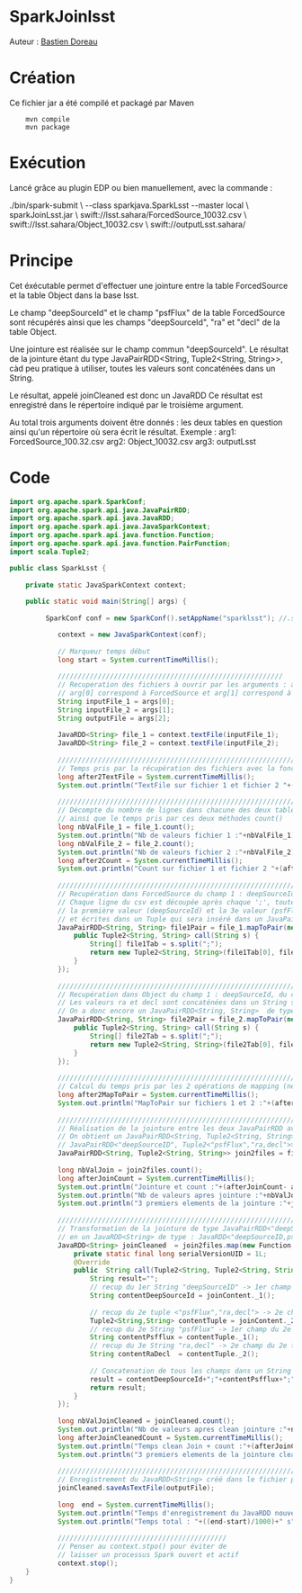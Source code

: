 # SparkJoinlsst
Auteur : [Bastien Doreau](mailto:bdoreau@isima.fr)

# Création
Ce fichier jar a été compilé et packagé par Maven

        mvn compile
        mvn package

# Exécution
Lancé grâce au plugin EDP ou bien manuellement, avec la commande :

<div class="command-line"><span class="command">./bin/spark-submit \
        --class sparkjava.SparkLsst --master local \
        sparkJoinLsst.jar \
        swift://lsst.sahara/ForcedSource_10032.csv \
        swift://lsst.sahara/Object_10032.csv \
        swift://outputLsst.sahara/</span></div>

# Principe
Cet éxécutable permet d'effectuer une jointure entre la table ForcedSource et la table Object dans la base lsst.

Le champ "deepSourceId" et le champ "psfFlux" de la table ForcedSource sont récupérés ainsi que les champs "deepSourceId", "ra" et "decl" de la table Object.

Une jointure est réalisée sur le champ commun "deepSourceId".
Le résultat de la jointure étant du type JavaPairRDD<String, Tuple2<String, String>>, càd peu pratique à utiliser, toutes les valeurs sont concaténées dans un String.

Le résultat, appelé joinCleaned est donc un JavaRDD<String>
Ce résultat est enregistré dans le répertoire indiqué par le troisième argument.

Au total trois arguments doivent être donnés : les deux tables en question ainsi qu'un répertoire où sera écrit le résultat.
Exemple :  arg1: ForcedSource_100.32.csv    arg2: Object_10032.csv     arg3: outputLsst  

# Code
```java
import org.apache.spark.SparkConf;
import org.apache.spark.api.java.JavaPairRDD;
import org.apache.spark.api.java.JavaRDD;
import org.apache.spark.api.java.JavaSparkContext;
import org.apache.spark.api.java.function.Function;
import org.apache.spark.api.java.function.PairFunction;
import scala.Tuple2;

public class SparkLsst {
	
	private static JavaSparkContext context;
	
	public static void main(String[] args) {
		
		 SparkConf conf = new SparkConf().setAppName("sparklsst"); //.setMaster("local");

		    context = new JavaSparkContext(conf);
		    
		    // Marqueur temps début
		    long start = System.currentTimeMillis();
		    
		    ////////////////////////////////////////////////////////
		    // Recuperation des fichiers à ouvrir par les arguments : arg[0] et arg[1] 
		    // arg[0] correspond à ForcedSource et arg[1] correspond à Object
		    String inputFile_1 = args[0];
		    String inputFile_2 = args[1];
		    String outputFile = args[2];
		    
		    JavaRDD<String> file_1 = context.textFile(inputFile_1);
		    JavaRDD<String> file_2 = context.textFile(inputFile_2);
		    
		    //////////////////////////////////////////////////////////////////////////
		    // Temps pris par la récupération des fichiers avec la fonction textFile()
		    long after2TextFile = System.currentTimeMillis();
		    System.out.println("TextFile sur fichier 1 et fichier 2 "+(after2TextFile-start)+" ms");
		    
		    ///////////////////////////////////////////////////////////////////
		    // Décompte du nombre de lignes dans chacune des deux tables
		    // ainsi que le temps pris par ces deux méthodes count()
		    long nbValFile_1 = file_1.count();
		    System.out.println("Nb de valeurs fichier 1 :"+nbValFile_1);
		    long nbValFile_2 = file_2.count();
		    System.out.println("Nb de valeurs fichier 2 :"+nbValFile_2);
		    long after2Count = System.currentTimeMillis();
		    System.out.println("Count sur fichier 1 et fichier 2 "+(after2Count - after2TextFile)+" ms");
		    
		    ///////////////////////////////////////////////////////////////////////////////////
		    // Recupération dans ForcedSource du champ 1 : deepSourceId et du champ 3 : psfFlux
		    // Chaque ligne du csv est découpée après chaque ';', toutes les valeurs sont insérées dans un tableau
		    // la première valeur (deepSourceId) et la 3e valeur (psfFlux) sont récupérées de ce tableau 
		    // et écrites dans un Tuple qui sera inséré dans un JavaPairRDD<String, String> du type JavaPairRDD<"deepSourceID","psfflux">
		    JavaPairRDD<String, String> file1Pair = file_1.mapToPair(new PairFunction<String, String, String>(){
		    	public Tuple2<String, String> call(String s) {
	                String[] file1Tab = s.split(";");
	                return new Tuple2<String, String>(file1Tab[0], file1Tab[2]);
	            }
		    });
		    
		    ///////////////////////////////////////////////////////////////////////////////////////////
		    // Recupération dans Object du champ 1 : deepSourceId, du champ 2 : ra et du champ 3 : decl
		    // Les valeurs ra et decl sont concaténées dans un String séparées par un point-virgule
		    // On a donc encore un JavaPairRDD<String, String>  de type JavaPairRDD<"deepSourceID","ra;decl">  
		    JavaPairRDD<String, String> file2Pair = file_2.mapToPair(new PairFunction<String, String, String>(){
		    	public Tuple2<String, String> call(String s) {
	                String[] file2Tab = s.split(";");
	                return new Tuple2<String, String>(file2Tab[0], file2Tab[1]+";"+file2Tab[2]);
	            }
		    });
		    
		    ///////////////////////////////////////////////////////////////////////////////
		    // Calcul du temps pris par les 2 opérations de mapping (négligeable normalement) 
		    long after2MapToPair = System.currentTimeMillis();
		    System.out.println("MapToPair sur fichiers 1 et 2 :"+(after2MapToPair-after2Count)+" ms");
		    
		    //////////////////////////////////////////////////////////////////////////////////
		    // Réalisation de la jointure entre les deux JavaPairRDD avec la fonction join()
		    // On obtient un JavaPairRDD<String, Tuple2<String, String>> de type : 
		    // JavaPairRDD<"deepSourceID", Tuple2<"psfFlux","ra,decl">>
		    JavaPairRDD<String, Tuple2<String, String>> join2files = file1Pair.join(file2Pair);
	        
		    long nbValJoin = join2files.count();
		    long afterJoinCount = System.currentTimeMillis();
		    System.out.println("Jointure et count :"+(afterJoinCount- after2MapToPair)+" ms");
		    System.out.println("Nb de valeurs apres jointure :"+nbValJoin);
		    System.out.println("3 premiers elements de la jointure :"+join2files.take(3));
		    
		    //////////////////////////////////////////////////////////////////////////////////
		    // Transformation de la jointure de type JavaPairRDD<"deepSourceID", Tuple2<"psfFlux","ra,decl">>
		    // en un JavaRDD<String> de type : JavaRDD<"deepSourceID,psfFlux,ra,decl"> 
		    JavaRDD<String> joinCleaned  = join2files.map(new Function <Tuple2<String, Tuple2<String, String>>,String>(){
				private static final long serialVersionUID = 1L;
				@Override
				public  String call(Tuple2<String, Tuple2<String, String>> joinContent) throws Exception {
					String result="";
					// recup du 1er String "deepSourceID" -> 1er champ du 1er tuple
					String contentDeepSourceId = joinContent._1();
					
					// recup du 2e tuple <"psfFlux","ra,decl"> -> 2e champ du 1er tuple
					Tuple2<String,String> contentTuple = joinContent._2();
					// recup du 2e String "psfFlux" -> 1er champ du 2e tuple
					String contentPsfflux = contentTuple._1();
					// recup du 3e String "ra,decl" -> 2e champ du 2e tuple
					String contentRaDecl  = contentTuple._2();
					
					// Concatenation de tous les champs dans un String
					result = contentDeepSourceId+";"+contentPsfflux+";"+contentRaDecl;
					return result;
				}
		    });
		    
		    long nbValJoinCleaned = joinCleaned.count();
		    System.out.println("Nb de valeurs apres clean jointure :"+nbValJoinCleaned);
		    long afterJoinCleanedCount = System.currentTimeMillis();
		    System.out.println("Temps clean Join + count :"+(afterJoinCleanedCount-afterJoinCount)+" ms");
		    System.out.println("3 premiers elements de la jointure cleaned :"+joinCleaned.take(3));
		    
		    /////////////////////////////////////////////////////////////////////////////////
		    // Enregistrement du JavaRDD<String> créé dans le fichier passé dane le 3e argument
		    joinCleaned.saveAsTextFile(outputFile);
		    
		    long  end = System.currentTimeMillis();
		    System.out.println("Temps d'enregistrement du JavaRDD nouvellement cree :"+(end-afterJoinCleanedCount)+" ms");
		    System.out.println("Temps total : "+((end-start)/1000)+" s");
		    
		    //////////////////////////////////////////
		    // Penser au context.stpo() pour éviter de 
		    // laisser un processus Spark ouvert et actif
		    context.stop();
	}
}
